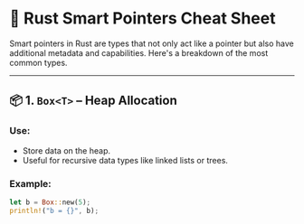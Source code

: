 # 🧠 Rust Smart Pointers Cheat Sheet

Smart pointers in Rust are types that not only act like a pointer but also have additional metadata and capabilities. Here's a breakdown of the most common types.

---

## 📦 1. `Box<T>` – Heap Allocation

### Use:
- Store data on the heap.
- Useful for recursive data types like linked lists or trees.

### Example:
```rust
let b = Box::new(5);
println!("b = {}", b);
